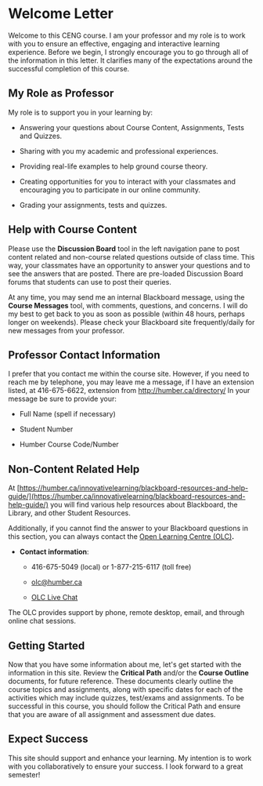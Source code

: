 Welcome Letter
==============

Welcome to this CENG course. I am your professor and my role is to work with you
to ensure an effective, engaging and interactive learning experience. Before we
begin, I strongly encourage you to go through all of the information in this
letter. It clarifies many of the expectations around the successful completion
of this course.

My Role as Professor
--------------------

My role is to support you in your learning by:

-   Answering your questions about Course Content, Assignments, Tests and
    Quizzes.

-   Sharing with you my academic and professional experiences.

-   Providing real-life examples to help ground course theory.

-   Creating opportunities for you to interact with your classmates and
    encouraging you to participate in our online community.

-   Grading your assignments, tests and quizzes.

Help with Course Content
------------------------

Please use the **Discussion Board** tool in the left navigation pane to post
content related and non-course related questions outside of class time. This
way, your classmates have an opportunity to answer your questions and to see the
answers that are posted. There are pre-loaded Discussion Board forums that
students can use to post their queries.

At any time, you may send me an internal Blackboard message, using the **Course
Messages** tool, with comments, questions, and concerns. I will do my best to
get back to you as soon as possible (within 48 hours, perhaps longer on
weekends). Please check your Blackboard site frequently/daily for new messages
from your professor.

**Profess**or Contact Information
---------------------------------

I prefer that you contact me within the course site. However, if you need to
reach me by telephone, you may leave me a message, if I have an extension
listed, at 416-675-6622, extension from <http://humber.ca/directory/> In your
message be sure to provide your:

-   Full Name (spell if necessary)

-   Student Number

-   Humber Course Code/Number

Non-Content Related Help
------------------------

At
[https://humber.ca/innovativelearning/blackboard-resources-and-help-guide/](https://humber.ca/innovativelearning/blackboard-resources-and-help-guide/)
you will find various help resources about Blackboard, the Library, and other
Student Resources.

Additionally, if you cannot find the answer to your Blackboard questions in this
section, you can always contact the [Open Learning Centre
(OLC)](http://humberonline.ca/)**.**

-   **Contact information**:

    -   416-675-5049 (local) or 1-877-215-6117 (toll free)

    -   <olc@humber.ca>

    -   [OLC Live Chat](http://humberonline.ca/support/open-learning-centre)

The OLC provides support by phone, remote desktop, email, and through online
chat sessions.

Getting Started
---------------

Now that you have some information about me, let's get started with the
information in this site. Review the **Critical Path** and/or the **Course
Outline** documents, for future reference. These documents clearly outline the
course topics and assignments, along with specific dates for each of the
activities which may include quizzes, test/exams and assignments. To be
successful in this course, you should follow the Critical Path and ensure that
you are aware of all assignment and assessment due dates.

Expect Success
--------------

This site should support and enhance your learning. My intention is to work with
you collaboratively to ensure your success. I look forward to a great semester!
